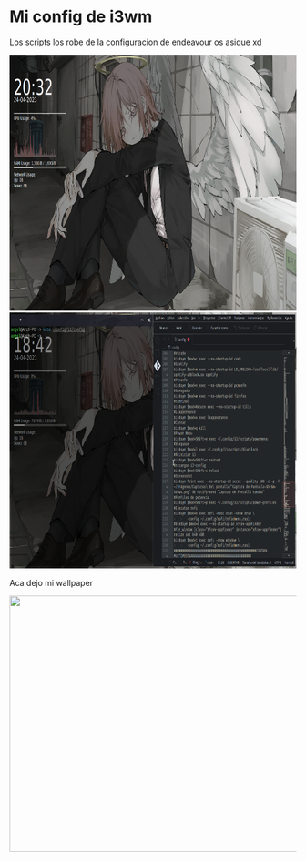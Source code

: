 # Mi config de i3wm

Los scripts los robe de la configuracion de endeavour os asique xd




<img src="https://github.com/Tom5521/i3-config/blob/main/Images/Captura%20de%20Pantalla-2023-04-24_000.png" width="1366" height="450" />

<img src="https://github.com/Tom5521/i3-config/blob/main/Images/Captura%20de%20Pantalla-2023-04-24.png" width="1366" height="450">

Aca dejo mi wallpaper

<img src="https://github.com/Tom5521/i3-config/blob/main/Images/wallpaper.png" width="1366" height="450">